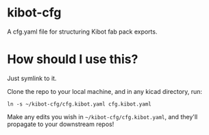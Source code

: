 # kibot-cfg

A cfg.yaml file for structuring Kibot fab pack exports. 

# How should I use this?

Just symlink to it. 

Clone the repo to your local machine, and in any kicad directory, run:

```
ln -s ~/kibot-cfg/cfg.kibot.yaml cfg.kibot.yaml
```

Make any edits you wish in `~/kibot-cfg/cfg.kibot.yaml`, and they'll propagate to your downstream repos!
